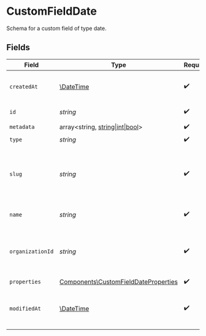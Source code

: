 # CustomFieldDate

Schema for a custom field of type date.


## Fields

| Field                                                                                        | Type                                                                                         | Required                                                                                     | Description                                                                                  |
| -------------------------------------------------------------------------------------------- | -------------------------------------------------------------------------------------------- | -------------------------------------------------------------------------------------------- | -------------------------------------------------------------------------------------------- |
| `createdAt`                                                                                  | [\DateTime](https://www.php.net/manual/en/class.datetime.php)                                | :heavy_check_mark:                                                                           | Creation timestamp of the object.                                                            |
| `id`                                                                                         | *string*                                                                                     | :heavy_check_mark:                                                                           | The ID of the object.                                                                        |
| `metadata`                                                                                   | array<string, [string\|int\|bool](../../Models/Components/CustomFieldDateMetadata.md)>       | :heavy_check_mark:                                                                           | N/A                                                                                          |
| `type`                                                                                       | *string*                                                                                     | :heavy_check_mark:                                                                           | N/A                                                                                          |
| `slug`                                                                                       | *string*                                                                                     | :heavy_check_mark:                                                                           | Identifier of the custom field. It'll be used as key when storing the value.                 |
| `name`                                                                                       | *string*                                                                                     | :heavy_check_mark:                                                                           | Name of the custom field.                                                                    |
| `organizationId`                                                                             | *string*                                                                                     | :heavy_check_mark:                                                                           | The ID of the organization owning the custom field.                                          |
| `properties`                                                                                 | [Components\CustomFieldDateProperties](../../Models/Components/CustomFieldDateProperties.md) | :heavy_check_mark:                                                                           | N/A                                                                                          |
| `modifiedAt`                                                                                 | [\DateTime](https://www.php.net/manual/en/class.datetime.php)                                | :heavy_check_mark:                                                                           | Last modification timestamp of the object.                                                   |
